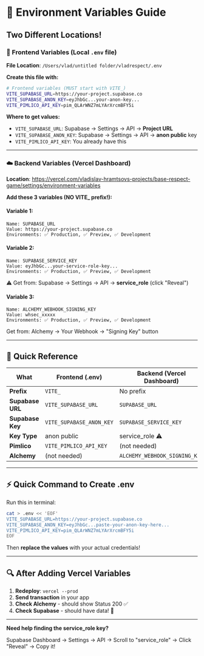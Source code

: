 # 🔑 Environment Variables Guide

## Two Different Locations!

### 📁 Frontend Variables (Local `.env` file)

**File Location**: `/Users/vlad/untitled folder/vladrespect/.env`

**Create this file with:**

```bash
# Frontend variables (MUST start with VITE_)
VITE_SUPABASE_URL=https://your-project.supabase.co
VITE_SUPABASE_ANON_KEY=eyJhbGc...your-anon-key...
VITE_PIMLICO_API_KEY=pim_QLArWNZ7mLYArXrcmBFY5i
```

**Where to get values:**

- `VITE_SUPABASE_URL`: Supabase → Settings → API → **Project URL**
- `VITE_SUPABASE_ANON_KEY`: Supabase → Settings → API → **anon public** key
- `VITE_PIMLICO_API_KEY`: You already have this

---

### ☁️ Backend Variables (Vercel Dashboard)

**Location**: https://vercel.com/vladislav-hramtsovs-projects/base-respect-game/settings/environment-variables

**Add these 3 variables (NO VITE\_ prefix!):**

#### Variable 1:

```
Name: SUPABASE_URL
Value: https://your-project.supabase.co
Environments: ✅ Production, ✅ Preview, ✅ Development
```

#### Variable 2:

```
Name: SUPABASE_SERVICE_KEY
Value: eyJhbGc...your-service-role-key...
Environments: ✅ Production, ✅ Preview, ✅ Development
```

⚠️ Get from: Supabase → Settings → API → **service_role** (click "Reveal")

#### Variable 3:

```
Name: ALCHEMY_WEBHOOK_SIGNING_KEY
Value: whsec_xxxxx
Environments: ✅ Production, ✅ Preview, ✅ Development
```

Get from: Alchemy → Your Webhook → "Signing Key" button

---

## 🎯 Quick Reference

| What             | Frontend (.env)          | Backend (Vercel Dashboard)    |
| ---------------- | ------------------------ | ----------------------------- |
| **Prefix**       | `VITE_`                  | No prefix                     |
| **Supabase URL** | `VITE_SUPABASE_URL`      | `SUPABASE_URL`                |
| **Supabase Key** | `VITE_SUPABASE_ANON_KEY` | `SUPABASE_SERVICE_KEY`        |
| **Key Type**     | anon public              | service_role ⚠️               |
| **Pimlico**      | `VITE_PIMLICO_API_KEY`   | (not needed)                  |
| **Alchemy**      | (not needed)             | `ALCHEMY_WEBHOOK_SIGNING_KEY` |

---

## ⚡ Quick Command to Create .env

Run this in terminal:

```bash
cat > .env << 'EOF'
VITE_SUPABASE_URL=https://your-project.supabase.co
VITE_SUPABASE_ANON_KEY=eyJhbGc...paste-your-anon-key-here...
VITE_PIMLICO_API_KEY=pim_QLArWNZ7mLYArXrcmBFY5i
EOF
```

Then **replace the values** with your actual credentials!

---

## 🔍 After Adding Vercel Variables

1. **Redeploy**: `vercel --prod`
2. **Send transaction** in your app
3. **Check Alchemy** - should show Status 200 ✅
4. **Check Supabase** - should have data! 🎉

---

**Need help finding the service_role key?**

Supabase Dashboard → Settings → API → Scroll to "service_role" → Click "Reveal" → Copy it!

